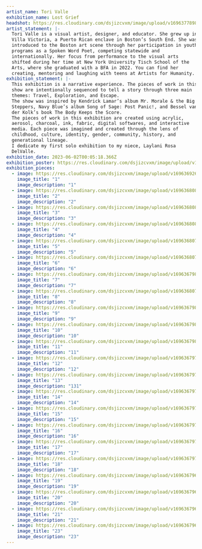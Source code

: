 ```yaml
---
artist_name: Tori Valle
exhibition_name: Lost Grief
headshot: https://res.cloudinary.com/dsjizcvxm/image/upload/v1696377898/Artist%20of%20the%20month/june2023/VICTORIA_13_kexqxw.jpg
artist_statement: |-
  Tori Valle is a visual artist, designer, and educator. She grew up in
  Villa Victoria, a Puerto Rican enclave in Boston’s South End. She was
  introduced to the Boston art scene through her participation in youth
  programs as a Spoken Word Poet, competing statewide and
  internationally. Her focus from performance to the visual arts
  shifted during her time at New York University Tisch School of the
  Arts, where she graduated with a BFA in 2022. You can find her
  creating, mentoring and laughing with teens at Artists for Humanity.
exhibition_statement: |-
  This exhibition is a narrative experience. The pieces of work in this
  show are intentionally sequenced to tell a story through three main
  themes: Travel, Exploration, and Escape.
  The show was inspired by Kendrick Lamar’s album Mr. Morale & the Big
  Steppers, Navy Blue’s album Song of Sage: Post Panic!, and Bessel van
  der Kolk’s book The Body Keeps the Score.
  The pieces of work in this exhibition are created using acrylic,
  aerosol, charcoal, ink, fabric, digital softwares, and interactive
  media. Each piece was imagined and created through the lens of
  childhood, culture, identity, gender, community, history, and
  generational lineage.
  I dedicate my first solo exhibition to my niece, Laylani Rosa
  DelValle.
exhibition_date: 2023-06-02T00:05:18.366Z
exhibition_poster: https://res.cloudinary.com/dsjizcvxm/image/upload/v1696368079/Artist%20of%20the%20month/june2023/Exhibiton_Package_2__Page_09_Image_0002_aist4g.jpg
exhibition_pieces:
  - image: https://res.cloudinary.com/dsjizcvxm/image/upload/v1696369266/Artist%20of%20the%20month/june2023/Exhibiton_Package_2__Page_11_Image_0001_kszpmy.jpg
    image_title: "1"
    image_description: "1"
  - image: https://res.cloudinary.com/dsjizcvxm/image/upload/v1696368087/Artist%20of%20the%20month/june2023/Exhibiton_Package_2__Page_10_Image_0003_vppvzg.jpg
    image_title: "2"
    image_description: "2"
  - image: https://res.cloudinary.com/dsjizcvxm/image/upload/v1696368085/Artist%20of%20the%20month/june2023/Exhibiton_Package_2__Page_10_Image_0002_qlqiyg.jpg
    image_title: "3"
    image_description: "3"
  - image: https://res.cloudinary.com/dsjizcvxm/image/upload/v1696368083/Artist%20of%20the%20month/june2023/Exhibiton_Package_2__Page_10_Image_0001_ovoa4m.jpg
    image_title: "4"
    image_description: "4"
  - image: https://res.cloudinary.com/dsjizcvxm/image/upload/v1696368079/Artist%20of%20the%20month/june2023/Exhibiton_Package_2__Page_09_Image_0002_aist4g.jpg
    image_title: "5"
    image_description: "5"
  - image: https://res.cloudinary.com/dsjizcvxm/image/upload/v1696368077/Artist%20of%20the%20month/june2023/Exhibiton_Package_2__Page_09_Image_0001_qq2hct.jpg
    image_title: "6"
    image_description: "6"
  - image: https://res.cloudinary.com/dsjizcvxm/image/upload/v1696367987/Artist%20of%20the%20month/june2023/Exhibiton_Package_2__Page_08_Image_0002_xm5l7u.jpg
    image_title: "7"
    image_description: "7"
  - image: https://res.cloudinary.com/dsjizcvxm/image/upload/v1696368077/Artist%20of%20the%20month/june2023/Exhibiton_Package_2__Page_09_Image_0001_qq2hct.jpg
    image_title: "8"
    image_description: "8"
  - image: https://res.cloudinary.com/dsjizcvxm/image/upload/v1696367987/Artist%20of%20the%20month/june2023/Exhibiton_Package_2__Page_08_Image_0002_xm5l7u.jpg
    image_title: "9"
    image_description: "9"
  - image: https://res.cloudinary.com/dsjizcvxm/image/upload/v1696367985/Artist%20of%20the%20month/june2023/Exhibiton_Package_2__Page_08_Image_0001_q9mn4a.jpg
    image_title: "10"
    image_description: "10"
  - image: https://res.cloudinary.com/dsjizcvxm/image/upload/v1696367981/Artist%20of%20the%20month/june2023/Exhibiton_Package_2__Page_07_Image_0001_gu1rtq.jpg
    image_title: "11"
    image_description: "11"
  - image: https://res.cloudinary.com/dsjizcvxm/image/upload/v1696367979/Artist%20of%20the%20month/june2023/Exhibiton_Package_2__Page_06_Image_0002_fx15sk.jpg
    image_title: "12"
    image_description: "12"
  - image: https://res.cloudinary.com/dsjizcvxm/image/upload/v1696367977/Artist%20of%20the%20month/june2023/Exhibiton_Package_2__Page_06_Image_0001_f2fguk.jpg
    image_title: "13"
    image_description: "131"
  - image: https://res.cloudinary.com/dsjizcvxm/image/upload/v1696367975/Artist%20of%20the%20month/june2023/Exhibiton_Package_2__Page_05_Image_0002_xs8kyb.jpg
    image_title: "14"
    image_description: "14"
  - image: https://res.cloudinary.com/dsjizcvxm/image/upload/v1696367973/Artist%20of%20the%20month/june2023/Exhibiton_Package_2__Page_05_Image_0001_zy218l.jpg
    image_title: "15"
    image_description: "15"
  - image: https://res.cloudinary.com/dsjizcvxm/image/upload/v1696367971/Artist%20of%20the%20month/june2023/Exhibiton_Package_2__Page_04_Image_0003_fgrdlf.jpg
    image_title: "16"
    image_description: "16"
  - image: https://res.cloudinary.com/dsjizcvxm/image/upload/v1696367971/Artist%20of%20the%20month/june2023/Exhibiton_Package_2__Page_04_Image_0003_fgrdlf.jpg
    image_title: "17"
    image_description: "17"
  - image: https://res.cloudinary.com/dsjizcvxm/image/upload/v1696367970/Artist%20of%20the%20month/june2023/Exhibiton_Package_2__Page_04_Image_0002_q1fl59.jpg
    image_title: "18"
    image_description: "18"
  - image: https://res.cloudinary.com/dsjizcvxm/image/upload/v1696367968/Artist%20of%20the%20month/june2023/Exhibiton_Package_2__Page_04_Image_0001_s2j59v.jpg
    image_title: "19"
    image_description: "19"
  - image: https://res.cloudinary.com/dsjizcvxm/image/upload/v1696367966/Artist%20of%20the%20month/june2023/Exhibiton_Package_2__Page_03_Image_0003_zrrb0o.jpg
    image_title: "20"
    image_description: "20"
  - image: https://res.cloudinary.com/dsjizcvxm/image/upload/v1696367964/Artist%20of%20the%20month/june2023/Exhibiton_Package_2__Page_03_Image_0002_psjb5i.jpg
    image_title: "21"
    image_description: "21"
  - image: https://res.cloudinary.com/dsjizcvxm/image/upload/v1696367963/Artist%20of%20the%20month/june2023/Exhibiton_Package_2__Page_03_Image_0001_tbm8xe.jpg
    image_title: "23"
    image_description: "23"
---
```

